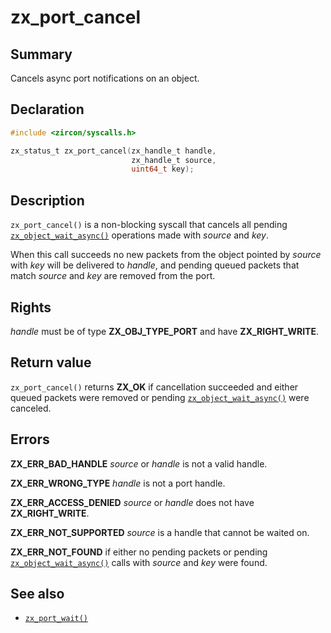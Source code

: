 <!-- Generated by zircon/scripts/update-docs-from-fidl, do not edit! -->
# zx_port_cancel

## Summary

Cancels async port notifications on an object.

## Declaration

```c
#include <zircon/syscalls.h>

zx_status_t zx_port_cancel(zx_handle_t handle,
                           zx_handle_t source,
                           uint64_t key);
```

## Description

`zx_port_cancel()` is a non-blocking syscall that cancels
all pending [`zx_object_wait_async()`] operations made with *source* and *key*.

When this call succeeds no new packets from the object pointed by
*source* with *key* will be delivered to *handle*, and pending queued
packets that match *source* and *key* are removed from the port.

## Rights

*handle* must be of type **ZX_OBJ_TYPE_PORT** and have **ZX_RIGHT_WRITE**.

## Return value

`zx_port_cancel()` returns **ZX_OK** if cancellation succeeded and
either queued packets were removed or pending [`zx_object_wait_async()`] were
canceled.

## Errors

**ZX_ERR_BAD_HANDLE**  *source* or *handle* is not a valid handle.

**ZX_ERR_WRONG_TYPE**  *handle* is not a port handle.

**ZX_ERR_ACCESS_DENIED**  *source* or *handle* does not have **ZX_RIGHT_WRITE**.

**ZX_ERR_NOT_SUPPORTED**  *source* is a handle that cannot be waited on.

**ZX_ERR_NOT_FOUND** if either no pending packets or pending
[`zx_object_wait_async()`] calls with *source* and *key* were found.

## See also

 - [`zx_port_wait()`]

[`zx_object_wait_async()`]: object_wait_async.md
[`zx_port_wait()`]: port_wait.md

